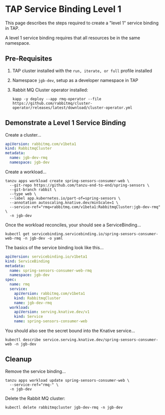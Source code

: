 # TAP Service Binding Level 1

This page describes the steps required to create a "level 1" service binding in TAP.

A level 1 service binding requires that all resources be in the same namespace.

## Pre-Requisites

1. TAP cluster installed with the `run, iterate, or full` profile installed
2. Namespace `jgb-dev`, setup as a developer namespace in TAP
3. Rabbit MQ Cluster operator installed:

   ```shell
   kapp -y deploy --app rmq-operator --file https://github.com/rabbitmq/cluster-operator/releases/latest/download/cluster-operator.yml
   ```

## Demonstrate a Level 1 Service Binding

Create a cluster...

```yaml
apiVersion: rabbitmq.com/v1beta1
kind: RabbitmqCluster
metadata:
  name: jgb-dev-rmq
  namespace: jgb-dev
```

Create a workload...

```shell
tanzu apps workload create spring-sensors-consumer-web \
  --git-repo https://github.com/tanzu-end-to-end/spring-sensors \
  --git-branch rabbit \
  --type web \
  --label app.kubernetes.io/part-of=spring-sensors \
  --annotation autoscaling.knative.dev/minScale=1 \
  --service-ref="rmq=rabbitmq.com/v1beta1:RabbitmqCluster:jgb-dev-rmq" \
  -n jgb-dev
```

Once the workload reconciles, your should see a ServiceBinding...

```shell
kubectl get servicebinding.servicebinding.io/spring-sensors-consumer-web-rmq -n jgb-dev -o yaml
```

The basics of the service binding look like this...

```yaml
apiVersion: servicebinding.io/v1beta1
kind: ServiceBinding
metadata:
  name: spring-sensors-consumer-web-rmq
  namespace: jgb-dev
spec:
  name: rmq
  service:
    apiVersion: rabbitmq.com/v1beta1
    kind: RabbitmqCluster
    name: jgb-dev-rmq
  workload:
    apiVersion: serving.knative.dev/v1
    kind: Service
    name: spring-sensors-consumer-web
```

You should also see the secret bound into the Knative service...

```shell
kubectl describe service.serving.knative.dev/spring-sensors-consumer-web -n jgb-dev
```

## Cleanup

Remove the service binding...

```shell
tanzu apps workload update spring-sensors-consumer-web \
  --service-ref="rmq-" \
  -n jgb-dev
```

Delete the Rabbit MQ cluster:

```shell
kubectl delete rabbitmqcluster jgb-dev-rmq -n jgb-dev
```
